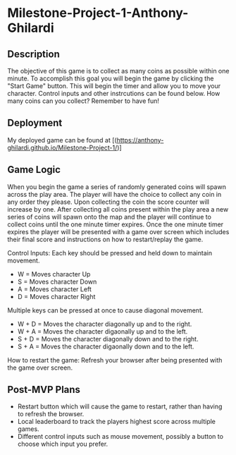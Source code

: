 # Milestone-Project-1-Anthony-Ghilardi

## Description

The objective of this game is to collect as many coins as possible within one minute. To accomplish this goal you will begin the game by clicking the "Start Game" button. This will begin the timer and allow you to move your character. Control inputs and other instrcutions can be found below. How many coins can you collect? Remember to have fun! 

## Deployment

My deployed game can be found at [(https://anthony-ghilardi.github.io/Milestone-Project-1/)]

## Game Logic

When you begin the game a series of randomly generated coins will spawn across the play area. The player will have the choice to collect any coin in any order they please. Upon collecting the coin the score counter will increase by one. After collecting all coins present within the play area a new series of coins will spawn onto the map and the player will continue to collect coins until the one minute timer expires. Once the one minute timer expires the player will be presented with a game over screen which includes their final score and instructions on how to restart/replay the game.

Control Inputs:
Each key should be pressed and held down to maintain movement.

- W = Moves character Up
- S = Moves character Down
- A = Moves character Left
- D = Moves character Right

Multiple keys can be pressed at once to cause diagonal movement.

- W + D = Moves the character diagonally up and to the right.
- W + A = Moves the character digaonally up and to the left.
- S + D = Moves the character diagonally down and to the right.
- S + A = Moves the character digaonally down and to the left.

How to restart the game:
Refresh your browser after being presented with the game over screen.

## Post-MVP Plans

- Restart button which will cause the game to restart, rather than having to refresh the browser.
- Local leaderboard to track the players highest score across multiple games.
- Different control inputs such as mouse movement, possibly a button to choose which input you prefer.